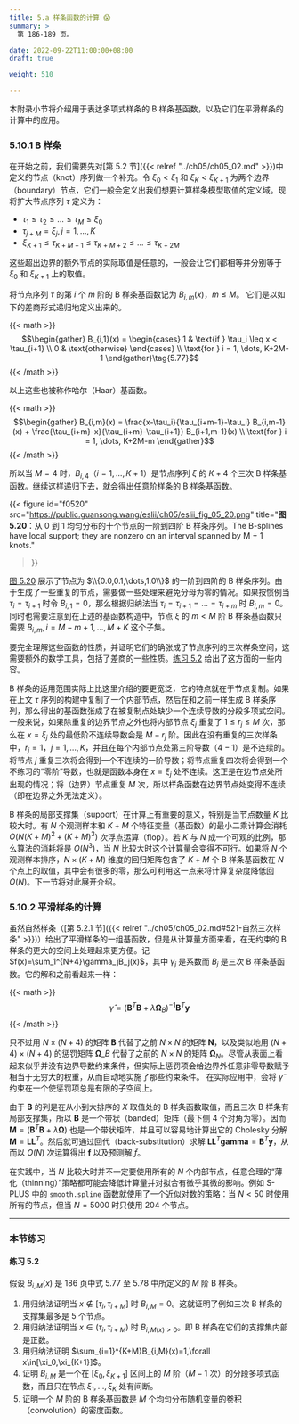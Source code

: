 ```yaml
---
title: 5.a 样条函数的计算 😱
summary: >
  第 186-189 页。

date: 2022-09-22T11:00:00+08:00
draft: true

weight: 510

---
```


本附录小节将介绍用于表达多项式样条的 B 样条基函数，以及它们在平滑样条的计算中的应用。

### 5.10.1 B 样条

在开始之前，我们需要先对[第 5.2 节]({{< relref "../ch05/ch05_02.md" >}})中定义的节点（knot）序列做一个补充。令 $\xi_0<\xi_1$ 和 $\xi_K<\xi_{K+1}$ 为两个边界（boundary）节点，它们一般会定义出我们想要计算样条模型取值的定义域。现将扩大节点序列 $\tau$ 定义为：

- $\tau_1\leq\tau_2\leq\dots\leq\tau_M\leq\xi_0$
- $\tau_{j+M}=\xi_j,j=1,\dots,K$
- $\xi_{K+1}\leq\tau_{K+M+1}\leq\tau_{K+M+2}\leq\dots\leq\tau_{K+2M}$

这些超出边界的额外节点的实际取值是任意的，一般会让它们都相等并分别等于 $\xi_0$ 和 $\xi_{K+1}$ 上的取值。

将节点序列 $\tau$ 的第 $i$ 个 $m$ 阶的 B 样条基函数记为 $B_{i,m}(x)$，$m\leq M$。
它们是以如下的差商形式递归地定义出来的。

{{< math >}}
$$\begin{gather}
B_{i,1}(x) = \begin{cases}
1 & \text{if } \tau_i \leq x < \tau_{i+1} \\
0 & \text{otherwise} \end{cases} \\
\text{for } i = 1, \dots, K+2M-1
\end{gather}\tag{5.77}$$
{{< /math >}}

以上这些也被称作哈尔（Haar）基函数。

{{< math >}}
$$\begin{gather}
B_{i,m}(x) = \frac{x-\tau_i}{\tau_{i+m-1}-\tau_i} B_{i,m-1}(x)
             + \frac{\tau_{i+m}-x}{\tau_{i+m}-\tau_{i+1}} B_{i+1,m-1}(x) \\
\text{for } i = 1, \dots, K+2M-m
\end{gather}$$
$$\tag{5.78}$$
{{< /math >}}

所以当 $M=4$ 时，$B_{i,4}$（$i=1,\dots,K+1$）是节点序列 $\xi$ 的 $K+4$ 个三次 B 样条基函数。继续这样递归下去，就会得出任意阶样条的 B 样条基函数。

{{< figure
  id="f0520"
  src="https://public.guansong.wang/eslii/ch05/eslii_fig_05_20.png"
  title="**图 5.20**：从 0 到 1 均匀分布的十个节点的一阶到四阶 B 样条序列。The B-splines have local support; they are nonzero on an interval spanned by M + 1 knots."
>}}

[图 5.20](#figure-f0520) 展示了节点为 $\\{0.0,0.1,\dots,1.0\\}$ 的一阶到四阶的 B 样条序列。由于生成了一些重复的节点，需要做一些处理来避免分母为零的情况。如果按惯例当 $\tau_i=\tau_{i+1}$ 时令 $B_{i,1}=0$，那么根据归纳法当 $\tau_i=\tau_{i+1}=\dots=\tau_{i+m}$ 时 $B_{i,m}=0$。同时也需要注意到在上述的基函数构造中，节点 $\xi$ 的 $m<M$ 阶 B 样条基函数只需要 $B_{i,m},i=M-m+1,\dots,M+K$ 这个子集。

要完全理解这些函数的性质，并证明它们的确张成了节点序列的三次样条空间，这需要额外的数学工具，包括了差商的一些性质。[练习 5.2](#练习-52) 给出了这方面的一些内容。

B 样条的适用范围实际上比这里介绍的要更宽泛，它的特点就在于节点复制。如果在上文 $\tau$ 序列的构建中复制了一个内部节点，然后在和之前一样生成 B 样条序列，那么得出的基函数张成了在被复制点处缺少一个连续导数的分段多项式空间。一般来说，如果除重复的边界节点之外也将内部节点 $\xi_j$ 重复了 $1\leq r_j\leq M$ 次，那么在 $x=\xi_j$ 处的最低阶不连续导数会是 $M-r_j$ 阶。因此在没有重复的三次样条中，$r_j=1$，$j=1,\dots,K$，并且在每个内部节点处第三阶导数（$4-1$）是不连续的。将节点 $j$ 重复三次将会得到一个不连续的一阶导数；将节点重复四次将会得到一个不练习的“零阶”导数，也就是函数本身在 $x=\xi_j$ 处不连续。这正是在边节点处所出现的情况；将（边界）节点重复 $M$ 次，所以样条函数在边界节点处变得不连续（即在边界之外无法定义）。

B 样条的局部支撑集（support）在计算上有重要的意义，特别是当节点数量 $K$ 比较大时。有 $N$ 个观测样本和 $K+M$ 个特征变量（基函数）的最小二乘计算会消耗 $O(N(K+M)^2+(K+M)^3)$ 次浮点运算（flop）。若 $K$ 与 $N$ 成一个可观的比例，那么算法的消耗将是 $O(N^3)$，当 $N$ 比较大时这个计算量会变得不可行。如果将 $N$ 个观测样本排序，$N\times(K+M)$ 维度的回归矩阵包含了 $K+M$ 个 B 样条基函数在 $N$ 个点上的取值，其中会有很多的零，那么可利用这一点来将计算复杂度降低回 $O(N)$。下一节将对此展开介绍。

### 5.10.2 平滑样条的计算

虽然自然样条（[第 5.2.1 节]({{< relref "../ch05/ch05_02.md#521-自然三次样条" >}})）给出了平滑样条的一组基函数，但是从计算量方面来看，在无约束的 B 样条的更大的空间上处理起来更方便。记 $f(x)=\sum_1^{N+4}\gamma_jB_j(x)$，其中 $\gamma_j$ 是系数而 $B_j$ 是三次 B 样条基函数。它的解和之前看起来一样：

{{< math >}}
$$\hat{\gamma} = (\mathbf{B}^T\mathbf{B} + \lambda \mathbf{\Omega}_B)^{-1}
                 \mathbf{B}^T\mathbf{y} \tag{5.79}$$
{{< /math >}}

只不过用 $N\times(N+4)$ 的矩阵 $\mathbf{B}$ 代替了之前 $N\times N$ 的矩阵 $\mathbf{N}$，以及类似地用 $(N+4)\times(N+4)$ 的惩罚矩阵 $\mathbf{\Omega}\_B$ 代替了之前的 $N\times N$ 的矩阵 $\mathbf{\Omega}_N$。尽管从表面上看起来似乎并没有边界导数约束条件，但实际上惩罚项会给边界外任意非零导数赋予相当于无穷大的权重，从而自动地实施了那些约束条件。
在实际应用中，会将 $\hat{\gamma}$ 约束在一个使惩罚项总是有限的子空间上。

由于 $\mathbf{B}$ 的列是在从小到大排序的 $X$ 取值处的 B 样条函数取值，而且三次 B 样条有局部支撑集，所以 $\mathbf{B}$ 是一个带状（banded）矩阵（最下侧 4 个对角为零）。因而 $\mathbf{M}=(\mathbf{B}^T\mathbf{B}+\lambda\mathbf{\Omega})$ 也是一个带状矩阵，并且可以容易地计算出它的 Cholesky 分解 $\mathbf{M}=\mathbf{L}\mathbf{L}^T$。然后就可通过回代（back-substitution）求解 $\mathbf{L}\mathbf{L}^T\mathbf{gamma}=\mathbf{B}^T\mathbf{y}$，从而以 $O(N)$ 次运算得出 $\mathbf{f}$ 以及预测解 $\hat{f}$。

在实践中，当 $N$ 比较大时并不一定要使用所有的 $N$ 个内部节点，任意合理的“薄化（thinning）”策略都可能会降低计算量并对拟合有微乎其微的影响。例如 S-PLUS 中的 `smooth.spline` 函数就使用了一个近似对数的策略：当 $N<50$ 时使用所有的节点，但当 $N=5000$ 时只使用 204 个节点。

----------

### 本节练习

#### 练习 5.2

假设 $B_{i,M}(x)$ 是 186 页中式 5.77 至 5.78 中所定义的 $M$ 阶 B 样条。

1. 用归纳法证明当 $x\notin[\tau_i,\tau_{i+M}]$ 时 $B_{i,M}=0$。这就证明了例如三次 B 样条的支撑集最多是 5 个节点。
2. 用归纳法证明当 $x\in(\tau_i,\tau_{i+M})$ 时 $B_{i,M(x)>0}$。即 B 样条在它们的支撑集内部是正数。
3. 用归纳法证明 $\sum_{i=1}^{K+M}B_{i,M}(x)=1,\forall x\in[\xi_0,\xi_{K+1}]$。
4. 证明 $B_{i,M}$ 是一个在 $[\xi_0,\xi_{K+1}]$ 区间上的 $M$ 阶（$M-1$ 次）的分段多项式函数，而且只在节点 $\xi_1,\dots,\xi_K$ 处有间断。
5. 证明一个 $M$ 阶的 B 样条基函数是 $M$ 个均匀分布随机变量的卷积（convolution）的密度函数。